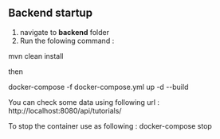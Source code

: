  

<h2>Backend startup</h2>

1. navigate to <b>backend</b> folder
2. Run the folowing command :

mvn clean install

then 

docker-compose -f docker-compose.yml up -d --build

You can check some data using following url :
http://localhost:8080/api/tutorials/

To stop the container use as following :
docker-compose stop
 